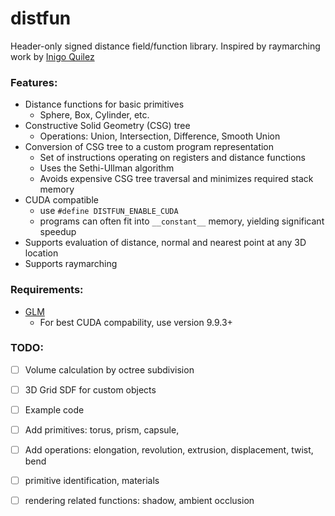 # distfun

Header-only signed distance field/function library.
Inspired by raymarching work by [Inigo Quilez](https://www.iquilezles.org/www/articles/distfunctions/distfunctions.htm)

### Features:
  * Distance functions for basic primitives
    * Sphere, Box, Cylinder, etc.
  * Constructive Solid Geometry (CSG) tree
    * Operations: Union, Intersection, Difference, Smooth Union
  * Conversion of CSG tree to a custom program representation
    * Set of instructions operating on registers and distance functions
    * Uses the Sethi-Ullman algorithm    
    * Avoids expensive CSG tree traversal and minimizes required stack memory
  * CUDA compatible
    * use `#define DISTFUN_ENABLE_CUDA`
    * programs can often fit into `__constant__` memory, yielding significant speedup
  * Supports evaluation of distance, normal and nearest point at any 3D location
  * Supports raymarching
   
### Requirements:
  * [GLM](https://glm.g-truc.net)
    * For best CUDA compability, use version 9.9.3+
  
### TODO:
  - [ ] Volume calculation by octree subdivision
  - [ ] 3D Grid SDF for custom objects
  - [ ] Example code
  - [ ] Add primitives: torus, prism, capsule, 
  - [ ] Add operations: elongation, revolution, extrusion, displacement, twist, bend
  - [ ] primitive identification, materials
  - [ ] rendering related functions: shadow, ambient occlusion
    



